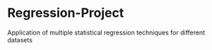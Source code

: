 # Regression-Project
Application of multiple statistical regression techniques for different datasets
